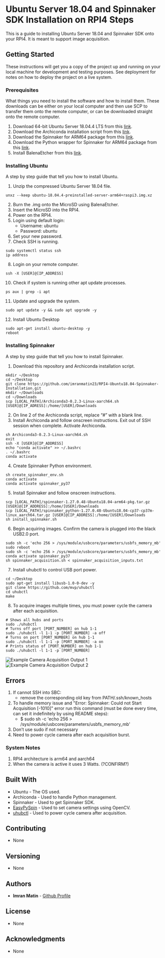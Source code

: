# Ubuntu Server 18.04 and Spinnaker SDK Installation on RPI4 Steps

This is a guide to installing Ubuntu Server 18.04 and Spinnaker SDK onto your RPI4. It is meant to support
image acquisition.

## Getting Started

These instructions will get you a copy of the project up and running on your local machine for development and testing purposes. See deployment for notes on how to deploy the project on a live system.

### Prerequisites

What things you need to install the software and how to install them. These downloads can be either on your local computer
and then use SCP to transfer them onto the remote computer, or can be downloaded straight onto the remote computer.

1. Download 64-bit Ubuntu Server 18.04.4 LTS from this [link](https://ubuntu.com/download/raspberry-pi/thank-you?version=18.04.4&architecture=arm64+raspi3).
2. Download the Archiconda installation script from this [link](https://github.com/Archiconda/build-tools/releases).
3. Download the Spinnaker for ARM64 package from this [link](https://flir.app.boxcn.net/v/SpinnakerSDK/file/546291925389).
4. Download the Python wrapper for Spinnaker for ARM64 package from this [link](https://flir.app.boxcn.net/v/SpinnakerSDK/file/546280393001).
5. Install BalenaEtcher from this [link](https://www.balena.io/etcher/).


### Installing Ubuntu

A step by step guide that tell you how to install Ubuntu.

1. Unzip the compressed Ubuntu Server 18.04 file.
```
unxz --keep ubuntu-18.04.4-preinstalled-server-arm64+raspi3.img.xz
```
2. Burn the .img onto the MicroSD using BalenaEtcher.
3. Insert the MicroSD into the RPI4.
4. Power on the RPI4.
5. Login using default login:
    - Username: ubuntu
    - Password: ubuntu
6. Set your new password.
7. Check SSH is running.
```
sudo systemctl status ssh
ip address
```
8. Login on your remote computer.
```
ssh -X [USER]@[IP_ADDRESS]
```
10. Check if system is running other apt update processes.
```
ps aux | grep -i apt
```
11. Update and upgrade the system.
```
sudo apt update -y && sudo apt upgrade -y
```
12. Install Ubuntu Desktop
```
sudo apt-get install ubuntu-desktop -y
reboot
```


### Installing Spinnaker

A step by step guide that tell you how to install Spinnaker.

1. Download this repository and Archiconda installation script.
```
mkdir ~/Desktop
cd ~/Desktop
git clone https://github.com/imranmatin23/RPI4-Ubuntu18.04-Spinnaker-Installation.git
mkdir ~/Downloads
cd ~/Downloads
scp [LOCAL_PATH]/Archiconda3-0.2.3-Linux-aarch64.sh [USER]@[IP_ADRESS]:/home/[USER]/Downloads 
```
2. On line 2 of the Archiconda script, replace “#” with a blank line.
3. Install Archiconda and follow onscreen instructions. Exit out of SSH session when complete. Activate Archiconda.
```
sh Archiconda3-0.2.3-Linux-aarch64.sh
exit
ssh -X [USER]@[IP_ADDRESS]
echo "conda activate" >> ~/.bashrc
. ~/.bashrc
conda activate
```
4. Create Spinnaker Python environment.
```
sh create_spinnaker_env.sh
conda activate
conda activate spinnaker_py37
```
5. Install Spinnaker and follow onscreen instructions.
```
scp [LOCAL_PATH]/spinnaker-1.27.0.48-Ubuntu18.04-arm64-pkg.tar.gz [USER]@[IP_ADDRESS]:/home/[USER]/Downloads
scp [LOCAL_PATH]/spinnaker_python-1.27.0.48-Ubuntu18.04-cp37-cp37m-linux_aarch64.tar.gz [USER]@[IP_ADDRESS]:/home/[USER]/Downloads
sh install_spinnaker.sh
```
6. Begin acquiring images. Confirm the camera is plugged into the black USB2.0 port.
```
sudo sh -c 'echo 256 > /sys/module/usbcore/parameters/usbfs_memory_mb'
sudo reboot
sudo sh -c 'echo 256 > /sys/module/usbcore/parameters/usbfs_memory_mb'
conda activate spinnaker_py37
sh spinnaker_acquisition.sh < spinnaker_acquisition_inputs.txt
```
7. Install uhubctl to control USB port power.
```
cd ~/Desktop
sudo apt-get install libusb-1.0-0-dev -y
git clone https://github.com/mvp/uhubctl
cd uhubctl
make
```
8. To acquire images multiple times, you must power cycle the camera after each acquisition.
```
# Shows all hubs and ports
sudo ./uhubctl
# Turns off port [PORT_NUMBER] on hub 1-1
sudo ./uhubctl -l 1-1 -p [PORT_NUMBER] -a off
# Turns on port [PORT_NUMBER] on hub 1-1
sudo ./uhubctl -l 1-1 -p [PORT_NUMBER] -a on
# Prints status of [PORT_NUMBER] on hub 1-1
sudo ./uhubctl -l 1-1 -p [PORT_NUMBER]
```

![Example Camera Acquisition Output 1](images/example_acquisition1.png)
![Example Camera Acquisition Output 2](images/example_acquisition2.png)

## Errors

1. If cannot SSH into SBC:
    - remove the corresponding old key from PATH/.ssh/known_hosts
2. To handle memory issue and "Error: Spinnaker: Could not Start Acquisition [-1010]" error run this command (must be done every time, can set it indefinitely by using README steps):
    - $ sudo sh -c 'echo 256 > /sys/module/usbcore/parameters/usbfs_memory_mb'
3. Don’t use sudo if not necessary
4. Need to power cycle camera after each acquisition burst.

### System Notes

1. RPI4 architecture is arm64 and aarch64
2. When the camera is active it uses 3 Watts. (?CONFIRM?)

## Built With

* Ubuntu - The OS used.
* Archiconda - Used to handle Python management.
* Spinnaker - Used to get Spinnaker SDK.
* [EasyPySpin](https://github.com/elerac/EasyPySpin) - Used to set camera settings using OpenCV.
* [uhubctl](https://github.com/mvp/uhubctl#raspberry-pi-4b) - Used to power cycle camera after acquisition.

## Contributing

* None

## Versioning

* None

## Authors

* **Imran Matin** - [Github Profile](https://github.com/imranmatin23)

## License

* None

## Acknowledgments

* None

